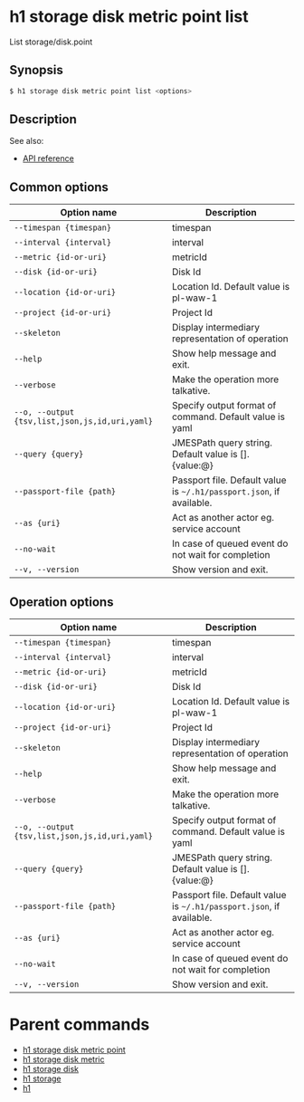 
# h1 storage disk metric point list

List storage/disk.point

## Synopsis

```bash
$ h1 storage disk metric point list <options>
```

## Description

See also:

* [API reference](https://api.hyperone.com/v2/docs#operation/storage_project_disk_metric_point_list)

## Common options

| Option name                                        | Description                                                              |
| -------------------------------------------------- | ------------------------------------------------------------------------ |
| ```--timespan {timespan}```                        | timespan                                                                 |
| ```--interval {interval}```                        | interval                                                                 |
| ```--metric {id-or-uri}```                         | metricId                                                                 |
| ```--disk {id-or-uri}```                           | Disk Id                                                                  |
| ```--location {id-or-uri}```                       | Location Id. Default value is pl-waw-1                                   |
| ```--project {id-or-uri}```                        | Project Id                                                               |
| ```--skeleton```                                   | Display intermediary representation of operation                         |
| ```--help```                                       | Show help message and exit.                                              |
| ```--verbose```                                    | Make the operation more talkative.                                       |
| ```--o, --output {tsv,list,json,js,id,uri,yaml}``` | Specify output format of command. Default value is yaml                  |
| ```--query {query}```                              | JMESPath query string. Default value is [].\{value:@\}                   |
| ```--passport-file {path}```                       | Passport file. Default value is ```~/.h1/passport.json```, if available. |
| ```--as {uri}```                                   | Act as another actor eg. service account                                 |
| ```--no-wait```                                    | In case of queued event do not wait for completion                       |
| ```--v, --version```                               | Show version and exit.                                                   |

## Operation options

| Option name                                        | Description                                                              |
| -------------------------------------------------- | ------------------------------------------------------------------------ |
| ```--timespan {timespan}```                        | timespan                                                                 |
| ```--interval {interval}```                        | interval                                                                 |
| ```--metric {id-or-uri}```                         | metricId                                                                 |
| ```--disk {id-or-uri}```                           | Disk Id                                                                  |
| ```--location {id-or-uri}```                       | Location Id. Default value is pl-waw-1                                   |
| ```--project {id-or-uri}```                        | Project Id                                                               |
| ```--skeleton```                                   | Display intermediary representation of operation                         |
| ```--help```                                       | Show help message and exit.                                              |
| ```--verbose```                                    | Make the operation more talkative.                                       |
| ```--o, --output {tsv,list,json,js,id,uri,yaml}``` | Specify output format of command. Default value is yaml                  |
| ```--query {query}```                              | JMESPath query string. Default value is [].\{value:@\}                   |
| ```--passport-file {path}```                       | Passport file. Default value is ```~/.h1/passport.json```, if available. |
| ```--as {uri}```                                   | Act as another actor eg. service account                                 |
| ```--no-wait```                                    | In case of queued event do not wait for completion                       |
| ```--v, --version```                               | Show version and exit.                                                   |

# Parent commands

* [h1 storage disk metric point](./../README.md)
* [h1 storage disk metric](./../../README.md)
* [h1 storage disk](./../../../README.md)
* [h1 storage](./../../../../README.md)
* [h1](./../../../../../README.md)
